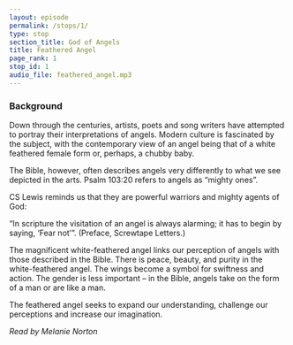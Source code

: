 ```yaml
---
layout: episode
permalink: /stops/1/
type: stop
section_title: God of Angels
title: Feathered Angel
page_rank: 1
stop_id: 1
audio_file: feathered_angel.mp3
---
```

<!--
*Artist : Lynda Lyttle*

### From the Artist

> And this blockquote is styled to make it clear that this section really is someone speaking.

And we can go back to a normal transcript.
--->
### Background

Down through the centuries, artists, poets and song writers have attempted to portray their interpretations of angels. Modern culture is fascinated by the subject, with the contemporary view of an angel being that of a white feathered female form or, perhaps, a chubby baby.

The Bible, however, often describes angels very differently to what we see depicted in the arts.  Psalm 103:20 refers to angels as “mighty ones”.

CS Lewis reminds us that they are powerful warriors and mighty agents of God:

“In scripture the visitation of an angel is always alarming; it has to begin by saying, ‘Fear not’”.  (Preface, Screwtape Letters.)

The magnificent white-feathered angel links our perception of angels with those described in the Bible.  There is peace, beauty, and purity in the white-feathered angel.  The wings become a symbol for swiftness and action.  The gender is less important – in the Bible, angels take on the form of a man or are like a man.  

The feathered angel seeks to expand our understanding, challenge our perceptions and increase our imagination.

_Read by Melanie Norton_
